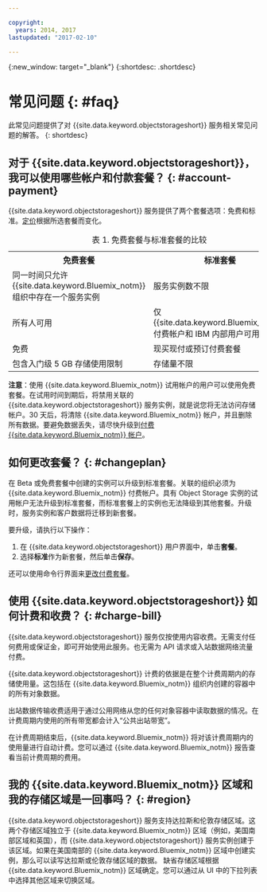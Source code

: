 ```yaml
---

copyright:
  years: 2014, 2017
lastupdated: "2017-02-10"

---
```

{:new_window: target="_blank"}
{:shortdesc: .shortdesc}

# 常见问题 {: #faq}

此常见问题提供了对 {{site.data.keyword.objectstorageshort}} 服务相关常见问题的解答。
{: shortdesc}


## 对于 {{site.data.keyword.objectstorageshort}}，我可以使用哪些帐户和付款套餐？ {: #account-payment}

{{site.data.keyword.objectstorageshort}} 服务提供了两个套餐选项：免费和标准。[定价](https://www.ibm.com/cloud-computing/bluemix/pricing/)根据所选套餐而变化。

<table>
<caption> 表 1. 免费套餐与标准套餐的比较</caption>
  <tr>
    <th> 免费套餐</th>
    <th> 标准套餐</th>
  </tr>
  <tr>
    <td> 同一时间只允许 {{site.data.keyword.Bluemix_notm}} 组织中存在一个服务实例</td>
    <td> 服务实例数不限</td>
  </tr>
  <tr>
    <td> 所有人可用</td>
    <td> 仅 {{site.data.keyword.Bluemix_notm}} 付费帐户和 IBM 内部用户可用</td>
  </tr>
  <tr>
    <td> 免费</td>
    <td> 现买现付或预订付费套餐</td>
  </tr>
  <tr>
    <td> 包含入门级 5 GB 存储使用限制</td>
    <td> 存储量不限</td>
  </tr>
</table>

**注意**：使用 {{site.data.keyword.Bluemix_notm}} 试用帐户的用户可以使用免费套餐。在试用时间到期后，将禁用关联的 {{site.data.keyword.objectstorageshort}} 服务实例，就是说您将无法访问存储帐户。30 天后，将清除 {{site.data.keyword.Bluemix_notm}} 帐户，并且删除所有数据。要避免数据丢失，请尽快升级到[付费 {{site.data.keyword.Bluemix_notm}} 帐户](/docs/admin/account.html)。

## 如何更改套餐？ {: #changeplan}  
在 Beta 或免费套餐中创建的实例可以升级到标准套餐。关联的组织必须为 {{site.data.keyword.Bluemix_notm}} 付费帐户。具有 Object Storage 实例的试用帐户无法升级到标准套餐，而标准套餐上的实例也无法降级到其他套餐。升级时，服务实例和客户数据将迁移到新套餐。

要升级，请执行以下操作：
1.	在 {{site.data.keyword.objectstorageshort}} 用户界面中，单击**套餐**。
2.	选择**标准**作为新套餐，然后单击**保存**。

还可以使用命令行界面来[更改付费套餐](/docs/pricing/index.html#changing)。

## 使用 {{site.data.keyword.objectstorageshort}} 如何计费和收费？ {: #charge-bill}

{{site.data.keyword.objectstorageshort}} 服务仅按使用内容收费。无需支付任何费用或保证金，即可开始使用此服务。也无需为 API 请求或入站数据网络流量付费。

{{site.data.keyword.objectstorageshort}} 计费的依据是在整个计费周期内的存储使用量。这包括在 {{site.data.keyword.Bluemix_notm}} 组织内创建的容器中的所有对象数据。

出站数据传输收费适用于通过公用网络从您的任何对象容器中读取数据的情况。在计费周期内使用的所有带宽都会计入“公共出站带宽”。

在计费周期结束后，{{site.data.keyword.Bluemix_notm}} 将对该计费周期内的使用量进行自动计费。您可以通过 {{site.data.keyword.Bluemix_notm}} 报告查看当前计费周期的费用。

## 我的 {{site.data.keyword.Bluemix_notm}} 区域和我的存储区域是一回事吗？ {: #region}

{{site.data.keyword.objectstorageshort}} 服务支持达拉斯和伦敦存储区域。这两个存储区域独立于 {{site.data.keyword.Bluemix_notm}} 区域（例如，美国南部区域和英国），而 {{site.data.keyword.objectstorageshort}} 服务实例创建于该区域。如果在美国南部的 {{site.data.keyword.Bluemix_notm}} 区域中创建实例，那么可以读写达拉斯或伦敦存储区域的数据。
缺省存储区域根据 {{site.data.keyword.Bluemix_notm}} 区域确定。您可以通过从 UI 中的下拉列表中选择其他区域来切换区域。
